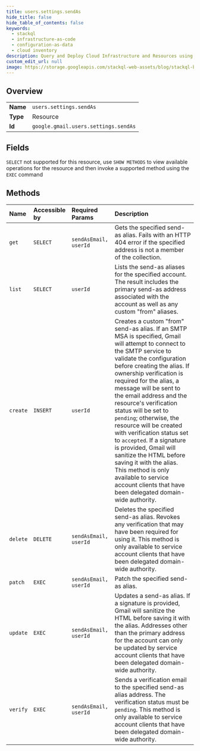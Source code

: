 ```yaml
---
title: users.settings.sendAs
hide_title: false
hide_table_of_contents: false
keywords:
  - stackql
  - infrastructure-as-code
  - configuration-as-data
  - cloud inventory
description: Query and Deploy Cloud Infrastructure and Resources using SQL
custom_edit_url: null
image: https://storage.googleapis.com/stackql-web-assets/blog/stackql-blog-post-featured-image.png
---
```

  
    

## Overview
<table><tbody>
<tr><td><b>Name</b></td><td><code>users.settings.sendAs</code></td></tr>
<tr><td><b>Type</b></td><td>Resource</td></tr>
<tr><td><b>Id</b></td><td><code>google.gmail.users.settings.sendAs</code></td></tr>
</tbody></table>

## Fields
`SELECT` not supported for this resource, use `SHOW METHODS` to view available operations for the resource and then invoke a supported method using the `EXEC` command  
## Methods
| Name | Accessible by | Required Params | Description |
|:-----|:--------------|:----------------|:------------|
| `get` | `SELECT` | `sendAsEmail, userId` | Gets the specified send-as alias. Fails with an HTTP 404 error if the specified address is not a member of the collection. |
| `list` | `SELECT` | `userId` | Lists the send-as aliases for the specified account. The result includes the primary send-as address associated with the account as well as any custom "from" aliases. |
| `create` | `INSERT` | `userId` | Creates a custom "from" send-as alias. If an SMTP MSA is specified, Gmail will attempt to connect to the SMTP service to validate the configuration before creating the alias. If ownership verification is required for the alias, a message will be sent to the email address and the resource's verification status will be set to `pending`; otherwise, the resource will be created with verification status set to `accepted`. If a signature is provided, Gmail will sanitize the HTML before saving it with the alias. This method is only available to service account clients that have been delegated domain-wide authority. |
| `delete` | `DELETE` | `sendAsEmail, userId` | Deletes the specified send-as alias. Revokes any verification that may have been required for using it. This method is only available to service account clients that have been delegated domain-wide authority. |
| `patch` | `EXEC` | `sendAsEmail, userId` | Patch the specified send-as alias. |
| `update` | `EXEC` | `sendAsEmail, userId` | Updates a send-as alias. If a signature is provided, Gmail will sanitize the HTML before saving it with the alias. Addresses other than the primary address for the account can only be updated by service account clients that have been delegated domain-wide authority. |
| `verify` | `EXEC` | `sendAsEmail, userId` | Sends a verification email to the specified send-as alias address. The verification status must be `pending`. This method is only available to service account clients that have been delegated domain-wide authority. |
